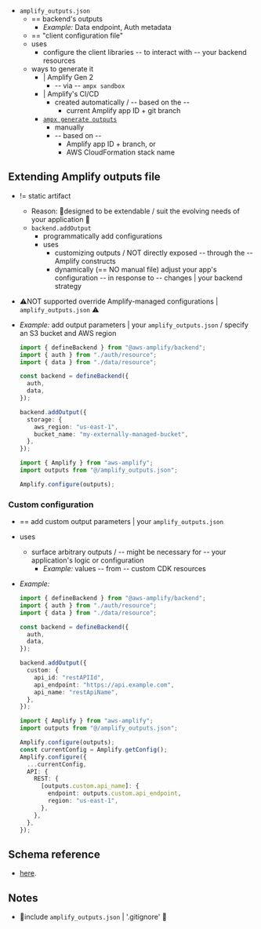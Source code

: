 * `amplify_outputs.json`
  * == backend's outputs
    * _Example:_ Data endpoint, Auth metadata
  * == "client configuration file" 
  * uses
    * configure the client libraries -- to interact with -- your backend resources 
  * ways to generate it 
    * | Amplify Gen 2
      * -- via -- `ampx sandbox`
    * | Amplify's CI/CD
      * created automatically / -- based on the --
        * current Amplify app ID + git branch
    * [`ampx generate outputs`](/[platform]/reference/cli-commands#npx-ampx-generate-outputs)
      * manually
      * -- based on --
        * Amplify app ID + branch, or
        * AWS CloudFormation stack name 

## Extending Amplify outputs file

* != static artifact
  * Reason: 🧠designed to be extendable / suit the evolving needs of your application 🧠
  * `backend.addOutput`
    * programmatically add configurations 
    * uses
      * customizing outputs / NOT directly exposed -- through the -- Amplify constructs
      * dynamically (== NO manual file) adjust your app's configuration -- in response to -- changes | your backend strategy
* ⚠️NOT supported override Amplify-managed configurations | `amplify_outputs.json` ⚠️

* _Example:_ add output parameters | your `amplify_outputs.json` / specify an S3 bucket and AWS region

    ```ts title="amplify/backend.ts"
    import { defineBackend } from "@aws-amplify/backend";
    import { auth } from "./auth/resource";
    import { data } from "./data/resource";
    
    const backend = defineBackend({
      auth, 
      data, 
    });
    
    backend.addOutput({
      storage: {
        aws_region: "us-east-1",
        bucket_name: "my-externally-managed-bucket",
      },
    });
    ```

    ```ts title="src/index.ts"
    import { Amplify } from "aws-amplify";
    import outputs from "@/amplify_outputs.json";
    
    Amplify.configure(outputs);
    ```

### Custom configuration

* == add custom output parameters | your `amplify_outputs.json` 
* uses
  * surface arbitrary outputs / -- might be necessary for -- your application's logic or configuration
    * _Example:_ values -- from -- custom CDK resources 

* _Example:_ 

    ```ts title="amplify/backend.ts"
    import { defineBackend } from "@aws-amplify/backend";
    import { auth } from "./auth/resource";
    import { data } from "./data/resource";
    
    const backend = defineBackend({
      auth, 
      data, 
    });
    
    backend.addOutput({
      custom: {
        api_id: "restAPIId",
        api_endpoint: "https://api.example.com",
        api_name: "restApiName",
      },
    });
    ```

    ```ts title="src/index.ts"
    import { Amplify } from "aws-amplify";
    import outputs from "@/amplify_outputs.json";
    
    Amplify.configure(outputs);
    const currentConfig = Amplify.getConfig(); 
    Amplify.configure({
      ...currentConfig,
      API: {
        REST: {
          [outputs.custom.api_name]: {
            endpoint: outputs.custom.api_endpoint,
            region: "us-east-1",
          },
        },
      },
    });
    ```

## Schema reference

* [here](https://github.com/aws-amplify/amplify-backend/blob/main/packages/client-config/src/client-config-schema/schema_v1.json).

## Notes
* 👀include `amplify_outputs.json` | '.gitignore' 👀